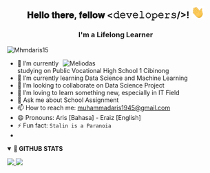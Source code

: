 <div align="center"><h2> 𝐇𝐞𝐥𝐥𝐨 𝐭𝐡𝐞𝐫𝐞, 𝐟𝐞𝐥𝐥𝐨𝐰 <𝚍𝚎𝚟𝚎𝚕𝚘𝚙𝚎𝚛𝚜/>! <img src="https://github.com/ABSphreak/ABSphreak/blob/master/gifs/Hi.gif" width="30px"></h2></div>
<h3 align="center">I'm a Lifelong Learner</h3>
<p align="left"> <img src="https://komarev.com/ghpvc/?username=Mhmdaris15&label=Profile%20views&color=0e75b6&style=flat" alt="Mhmdaris15" /> </p>

<img src="https://wallpapercave.com/wp/wp5543313.jpg" alt="Meliodas" align="right" width="375" height="auto" />

- 🔭 I’m currently studying on Public Vocational High School 1 Cibinong
- 🌱 I’m currently learning Data Science and Machine Learning
- 👯 I’m looking to collaborate on Data Science Project
- 🤔 I’m loving to learn something new, especially in IT Field
- 💬 Ask me about School Assignment
- 📫 How to reach me: muhammadaris1945@gmail.com
- 😄 Pronouns: Aris [Bahasa] - Eraiz [English]
- ⚡ Fun fact: `Stalin is a Paranoia`
- 
<details open>	
  <summary><b>🤖 GITHUB STATS </b></summary>
<p align="left">
<a href="https://github.com/Mhmdaris15">
  <img height="180em" src="https://github-readme-stats-eight-theta.vercel.app/api?username=Mhmdaris15&show_icons=true&theme=algolia&include_all_commits=true&count_private=true"/>
  <img height="180em" src="https://github-readme-stats-eight-theta.vercel.app/api/top-langs/?username=Mhmdaris15&layout=compact&langs_count=8&theme=algolia"/>
</a>
</p>
</details>
